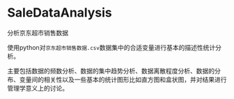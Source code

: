 # SaleDataAnalysis
分析京东超市销售数据

使用python对`京东超市销售数据.csv`数据集中的合适变量进行基本的描述性统计分析。

主要包括数据的频数分析、数据的集中趋势分析、数据离散程度分析、数据的分布、变量间的相关性以及一些基本的统计图形比如直方图和盒状图，并对结果进行管理学意义上的讨论。

